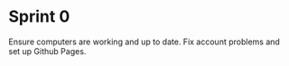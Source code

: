 # Sprint 0
Ensure computers are working and up to date. Fix account problems and set up Github Pages.